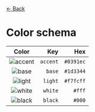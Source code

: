 [← Back](../README.md)

# Color schema

|         Color         |      Key |       Hex |
| :-------------------: | -------: | --------: |
| ![accent][accent-img] | `accent` | `#0391ec` |
|   ![base][base-img]   |   `base` | `#1d3344` |
|  ![light][light-img]  |  `light` | `#f7fcff` |
|  ![white][white-img]  |  `white` |    `#fff` |
|  ![black][black-img]  |  `black` |    `#000` |

<!---
  I M A G E S
-->

[accent-img]: https://via.placeholder.com/32/0391ec/0391ec.png
[base-img]: https://via.placeholder.com/32/1d3344/1d3344.png
[light-img]: https://via.placeholder.com/32/f7fcff/f7fcff.png
[white-img]: https://via.placeholder.com/32/fff/fff.png
[black-img]: https://via.placeholder.com/32/000/000.png
